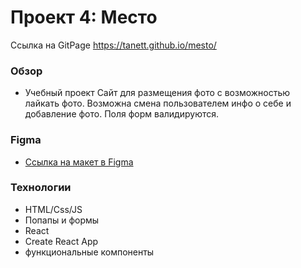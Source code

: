 # Проект 4: Место

Ссылка на GitPage https://tanett.github.io/mesto/

### Обзор
* Учебный проект
Сайт для размещения фото с возможностью лайкать фото. 
Возможна смена пользователем инфо о себе и добавление фото.
Поля форм валидируются.

### Figma
* [Ссылка на макет в Figma](https://www.figma.com/file/StZjf8HnoeLdiXS7dYrLAh/JavaScript.-Sprint-4)

### Технологии
*  HTML/Css/JS
*  Попапы и формы
*  React
*  Create React App
* функциональные компоненты


